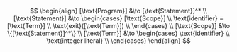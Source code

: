 $$
\begin{align}
  [\text{Program}] &\to [\text{Statement}]^* \\
  [\text{Statement}] &\to
  \begin{cases}
    [\text{Scope}] \\
    \text{identifier} = [\text{Term}] \\
    \text{exit}([\text{Term}]) \\
  \end{cases} \\
  [\text{Scope}] &\to \{[\text{Statement}]^*\} \\
  [\text{Term}] &\to
  \begin{cases}
    \text{identifier} \\
    \text{integer literal} \\
  \end{cases}
\end{align}
$$
